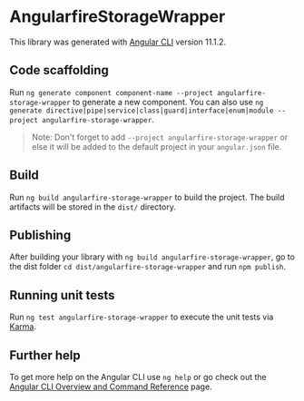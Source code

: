 # AngularfireStorageWrapper

This library was generated with [Angular CLI](https://github.com/angular/angular-cli) version 11.1.2.

## Code scaffolding

Run `ng generate component component-name --project angularfire-storage-wrapper` to generate a new component. You can also use `ng generate directive|pipe|service|class|guard|interface|enum|module --project angularfire-storage-wrapper`.
> Note: Don't forget to add `--project angularfire-storage-wrapper` or else it will be added to the default project in your `angular.json` file. 

## Build

Run `ng build angularfire-storage-wrapper` to build the project. The build artifacts will be stored in the `dist/` directory.

## Publishing

After building your library with `ng build angularfire-storage-wrapper`, go to the dist folder `cd dist/angularfire-storage-wrapper` and run `npm publish`.

## Running unit tests

Run `ng test angularfire-storage-wrapper` to execute the unit tests via [Karma](https://karma-runner.github.io).

## Further help

To get more help on the Angular CLI use `ng help` or go check out the [Angular CLI Overview and Command Reference](https://angular.io/cli) page.
